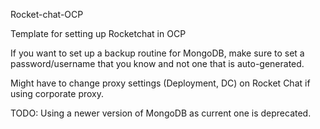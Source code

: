 Rocket-chat-OCP


Template for setting up Rocketchat in OCP

If you want to set up a backup routine for MongoDB, make sure to set a password/username that you know and not one that is auto-generated.

Might have to change proxy settings (Deployment, DC) on Rocket Chat if using corporate proxy.

TODO: Using a newer version of MongoDB as current one is deprecated.
